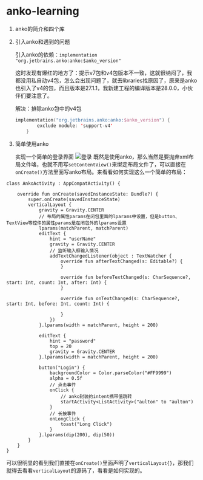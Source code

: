 # anko-learning
1. anko的简介和四个库

2. 引入anko和遇到的问题

   引入anko的依赖：`implementation "org.jetbrains.anko:anko:$anko_version"`

   这时发现有爆红的地方了：提示v7包和v4包版本不一致，这就很纳闷了，我都没用私自动v4包，怎么会出现问题了，就去libraries找原因了，原来是anko也引入了v4的包，而且版本是27.1.1，我新建工程的编译版本是28.0.0，小伙伴们要注意了。

   解决：排除anko包中的v4包

   ```kotlin
   implementation("org.jetbrains.anko:anko:$anko_version") {
           exclude module: 'support-v4'
       }
   ```

3. 简单使用anko

   实现一个简单的登录界面
   ![登录](https://upload-images.jianshu.io/upload_images/6297937-d871fcd4f15d120c.png?imageMogr2/auto-orient/strip%7CimageView2/2/w/1240)
   既然是使用anko，那么当然是要抛弃xml布局文件咯，也就不用写`setContentView()`来绑定布局文件了，可以直接在`onCreate()`方法里面写anko布局。来看看如何实现这么一个简单的布局：
```
class AnkoActivity : AppCompatActivity() {

	override fun onCreate(savedInstanceState: Bundle?) {
		super.onCreate(savedInstanceState)
		verticalLayout {
			gravity = Gravity.CENTER
			// 布局的属性params在闭包里面的lparams中设置，但是button、TextView等控件的属性params是在闭包外的lparams设置
			lparams(matchParent, matchParent)
			editText {
				hint = "userName"
				gravity = Gravity.CENTER
				// 监听输入框输入情况
				addTextChangedListener(object : TextWatcher {
					override fun afterTextChanged(s: Editable?) {
					}

					override fun beforeTextChanged(s: CharSequence?, start: Int, count: Int, after: Int) {
					}

					override fun onTextChanged(s: CharSequence?, start: Int, before: Int, count: Int) {

					}
				})
			}.lparams(width = matchParent, height = 200)

			editText {
				hint = "password"
				top = 20
				gravity = Gravity.CENTER
			}.lparams(width = matchParent, height = 200)

			button("Login") {
				backgroundColor = Color.parseColor("#FF9999")
				alpha = 0.5f
				// 点击事件
				onClick {
					// anko封装的intent携带值跳转
					startActivity<ListActivity>("aulton" to "aulton")
				}
				// 长按事件
				onLongClick {
					toast("Long Click")
				}
			}.lparams(dip(200), dip(50))
		}
	}
}
```
可以很明显的看到我们直接在`onCreate()`里面声明了`verticalLayout{}`，那我们就得去看看`verticalLayout`的源码了，看看是如何实现的。